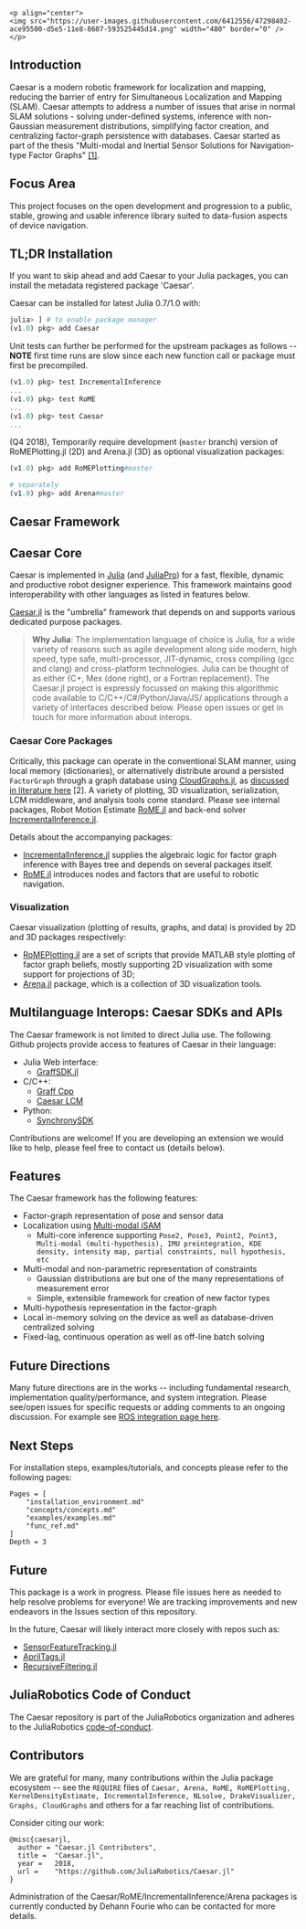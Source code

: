 ```@raw html
<p align="center">
<img src="https://user-images.githubusercontent.com/6412556/47298402-ace95500-d5e5-11e8-8607-593525445d14.png" width="480" border="0" />
</p>
```

## Introduction
Caesar is a modern robotic framework for localization and mapping, reducing the barrier of entry for Simultaneous Localization and Mapping (SLAM). Caesar attempts to address a number of issues that arise in normal SLAM solutions - solving under-defined systems, inference with non-Gaussian measurement distributions, simplifying factor creation, and centralizing factor-graph persistence with databases. Caesar started as part of the thesis "Multi-modal and Inertial Sensor Solutions for Navigation-type Factor Graphs" [[1]](https://darchive.mblwhoilibrary.org/bitstream/handle/1912/9305/Fourie_thesis.pdf?sequence=1).

## Focus Area

This project focuses on the open development and progression to a public, stable, growing and usable inference library suited to data-fusion aspects of device navigation.

## TL;DR Installation
If you want to skip ahead and add Caesar to your Julia packages, you can install the metadata registered package 'Caesar'.

Caesar can be installed for latest Julia 0.7/1.0 with:
```julia
julia> ] # to enable package manager
(v1.0) pkg> add Caesar
```

Unit tests can further be performed for the upstream packages as follows -- **NOTE** first time runs are slow since each new function call or package must first be precompiled.
```julia
(v1.0) pkg> test IncrementalInference
...
(v1.0) pkg> test RoME
...
(v1.0) pkg> test Caesar
...
```

(Q4 2018), Temporarily require development (`master` branch) version of RoMEPlotting.jl (2D) and Arena.jl (3D) as optional visualization packages:
```julia
(v1.0) pkg> add RoMEPlotting#master

# separately
(v1.0) pkg> add Arena#master
```

## Caesar Framework

## Caesar Core
Caesar is implemented in [Julia](http://www.julialang.org/) (and [JuliaPro](http://www.juliacomputing.com)) for a fast, flexible, dynamic and productive robot designer experience. This framework maintains good interoperability with other languages as listed in features below.

[Caesar.jl](http://www.github.com/JuliaRobotics/Caesar.jl) is the "umbrella" framework that depends on and supports various dedicated purpose packages.

> **Why Julia**: The implementation language of choice is Julia, for a wide variety of reasons such as agile development along side modern, high speed, type safe, multi-processor, JIT-dynamic, cross compiling (gcc and clang) and cross-platform technologies.  Julia can be thought of as either {C+, Mex (done right), or a Fortran replacement}.  The Caesar.jl project is expressly focussed on making this algorithmic code available to C/C++/C#/Python/Java/JS/ applications through a variety of interfaces described below.  Please open issues or get in touch for more information about interops.

### Caesar Core Packages
Critically, this package can operate in the conventional SLAM manner, using local memory (dictionaries), or alternatively distribute around a persisted `FactorGraph` through a graph database using [CloudGraphs.jl](https://github.com/GearsAD/CloudGraphs.jl.git), as [discussed in literature here](http://people.csail.mit.edu/spillai/projects/cloud-graphs/2017-icra-cloudgraphs.pdf) [2]. A variety of plotting, 3D visualization, serialization, LCM middleware, and analysis tools come standard. Please see internal packages, Robot Motion Estimate [RoME.jl](http://www.github.com/JuliaRobotics/RoME.jl) and back-end solver [IncrementalInference.jl](http://www.github.com/JuliaRobotics/IncrementalInference.jl).

Details about the accompanying packages:
* [IncrementalInference.jl](http://www.github.com/JuliaRobotics/IncrementalInference.jl) supplies the algebraic logic for factor graph inference with Bayes tree and depends on several packages itself.
* [RoME.jl](http://www.github.com/JuliaRobotics/RoME.jl) introduces nodes and factors that are useful to robotic navigation.

### Visualization

Caesar visualization (plotting of results, graphs, and data) is provided by 2D and 3D packages respectively:
* [RoMEPlotting.jl](http://www.github.com/JuliaRobotics/RoMEPlotting.jl) are a set of scripts that provide MATLAB style plotting of factor graph beliefs, mostly supporting 2D visualization with some support for projections of 3D;
* [Arena.jl](https://github.com/dehann/Arena.jl) package, which is a collection of 3D visualization tools.

## Multilanguage Interops: Caesar SDKs and APIs
The Caesar framework is not limited to direct Julia use. The following Github projects provide access to features of Caesar in their language:

* Julia Web interface:
  * [GraffSDK.jl](https://github.com/GearsAD/GraffSDK.jl)
* C/C++:
  * [Graff Cpp](https://github.com/MarineRoboticsGroup/graff_cpp)
  * [Caesar LCM](http://github.com/pvazteixeira/caesar-lcm)
* Python:
  * [SynchronySDK](https://github.com/nicrip/SynchronySDK_py)

Contributions are welcome! If you are developing an extension we would like to help, please feel free to contact us (details below).

## Features
The Caesar framework has the following features:
* Factor-graph representation of pose and sensor data
* Localization using [Multi-modal iSAM](http://www.juliarobotics.org/Caesar.jl/latest/refs/literature/#Related-Literature-1)
  * Multi-core inference supporting `Pose2, Pose3, Point2, Point3, Multi-modal (multi-hypothesis), IMU preintegration, KDE density, intensity map, partial constraints, null hypothesis, etc`
* Multi-modal and non-parametric representation of constraints
  * Gaussian distributions are but one of the many representations of measurement error
  * Simple, extensible framework for creation of new factor types
* Multi-hypothesis representation in the factor-graph
* Local in-memory solving on the device as well as database-driven centralized solving
* Fixed-lag, continuous operation as well as off-line batch solving

## Future Directions

Many future directions are in the works -- including fundamental research, implementation quality/performance, and system integration.  Please see/open issues for specific requests or adding comments to an ongoing discussion.  For example see [ROS integration page here](https://github.com/JuliaRobotics/Caesar.jl/issues/227).

## Next Steps
For installation steps, examples/tutorials, and concepts please refer to the following pages:

```@contents
Pages = [
    "installation_environment.md"
    "concepts/concepts.md"
    "examples/examples.md"
    "func_ref.md"
]
Depth = 3
```

## Future
This package is a work in progress. Please file issues here as needed to help resolve problems for everyone! We are tracking improvements and new endeavors in the Issues section of this repository.

In the future, Caesar will likely interact more closely with repos such as:
* [SensorFeatureTracking.jl](http://www.github.com/JuliaRobotics/SensorFeatureTracking.jl)
* [AprilTags.jl](http://www.github.com/JuliaRobotics/AprilTags.jl)
* [RecursiveFiltering.jl](http://www.github.com/JuliaRobotics/RecursiveFiltering.jl)

## JuliaRobotics Code of Conduct
The Caesar repository is part of the JuliaRobotics organization and adheres to the JuliaRobotics [code-of-conduct](https://github.com/JuliaRobotics/administration/blob/master/code_of_conduct.md).


## Contributors

We are grateful for many, many contributions within the Julia package ecosystem -- see the `REQUIRE` files of `Caesar, Arena, RoME, RoMEPlotting, KernelDensityEstimate, IncrementalInference, NLsolve, DrakeVisualizer, Graphs, CloudGraphs` and others for a far reaching list of contributions.

Consider citing our work:

```
@misc{caesarjl,
  author = "Caesar.jl Contributors",
  title =  "Caesar.jl",
  year =   2018,
  url =    "https://github.com/JuliaRobotics/Caesar.jl"
}
```

Administration of the Caesar/RoME/IncrementalInference/Arena packages is currently conducted by Dehann Fourie who can be contacted for more details.
